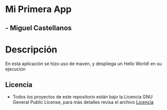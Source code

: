 # Mi Primera App
## - Miguel Castellanos

# Descripción 
En esta aplicación se hizo uso de maven, y despliega un Hello World! en su ejecución

## Licencia
- Todos los proyectos de este repositorio están bajo la Licencia GNU General Public License, para más detalles revisa el archivo [Licencia](https://github.com/macastellanossalamanca/ARSW-Labs/blob/main/License.txt)
